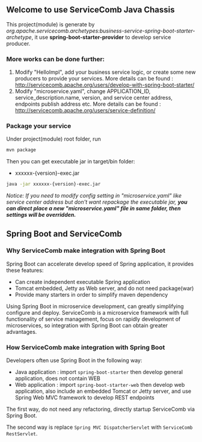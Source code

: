 ## Welcome to use ServiceComb Java Chassis
This project(module) is generate by *org.apache.servicecomb.archetypes:business-service-spring-boot-starter-archetype*, it use **spring-boot-starter-provider** to develop service producer.  

### More works can be done further:
1. Modify "HelloImpl", add your business service logic, or create some new producers to provide your services. More details can be found : http://servicecomb.apache.org/users/develop-with-spring-boot-starter/
2. Modify "microservice.yaml", change APPLICATION_ID, service_description.name, version, and service center address, endpoints publish address etc. More details can be found : http://servicecomb.apache.org/users/service-definition/

### Package your service
Under project(module) root folder, run 
```bash
mvn package
```
Then you can get executable jar in target/bin folder:   
- xxxxxx-{version}-exec.jar    
```bash
java -jar xxxxxx-{version}-exec.jar
```
*Notice: If you need to modify config setting in "microservice.yaml" like service center address but don't want repackage the executable jar, **you can direct place a new "microservice.yaml" file in same folder, then settings will be overridden.***

## Spring Boot and ServiceComb
### Why ServiceComb make integration with Spring Boot
Spring Boot can accelerate develop speed of Spring application, it provides these features:
* Can create independent executable Spring application
* Tomcat embedded, Jetty as Web server, and do not need package(war)
* Provide many starters in order to simplify maven dependency

Using Spring Boot in microservice development, can greatly simplifying configure and deploy. ServiceComb is a microservice framework with full functionality of service management, focus on rapidly development of microservices, so integration with Spring Boot can obtain greater advantages.

### How ServiceComb make integration with Spring Boot
Developers often use Spring Boot in the following way:
* Java application : import `spring-boot-starter` then develop general application, does not contain WEB
* Web application : import `spring-boot-starter-web` then develop web application, also include an embedded Tomcat or Jetty server, and use Spring Web MVC framework to develop REST endpoints

The first way, do not need any refactoring, directly startup ServiceComb via Spring Boot.

The second way is replace `Spring MVC DispatcherServlet` with `ServiceComb RestServlet`.
